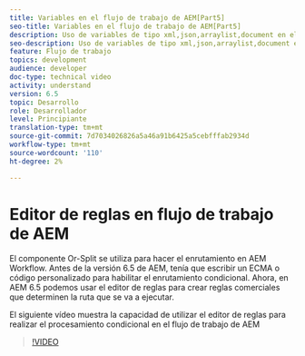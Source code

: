 ```yaml
---
title: Variables en el flujo de trabajo de AEM[Part5]
seo-title: Variables en el flujo de trabajo de AEM[Part5]
description: Uso de variables de tipo xml,json,arraylist,document en el flujo de trabajo de aem
seo-description: Uso de variables de tipo xml,json,arraylist,document en el flujo de trabajo de aem
feature: Flujo de trabajo
topics: development
audience: developer
doc-type: technical video
activity: understand
version: 6.5
topic: Desarrollo
role: Desarrollador
level: Principiante
translation-type: tm+mt
source-git-commit: 7d7034026826a5a46a91b6425a5cebfffab2934d
workflow-type: tm+mt
source-wordcount: '110'
ht-degree: 2%

---
```



# Editor de reglas en flujo de trabajo de AEM

El componente Or-Split se utiliza para hacer el enrutamiento en AEM Workflow. Antes de la versión 6.5 de AEM, tenía que escribir un ECMA o código personalizado para habilitar el enrutamiento condicional. Ahora, en AEM 6.5 podemos usar el editor de reglas para crear reglas comerciales que determinen la ruta que se va a ejecutar.

El siguiente vídeo muestra la capacidad de utilizar el editor de reglas para realizar el procesamiento condicional en el flujo de trabajo de AEM

>[!VIDEO](https://video.tv.adobe.com/v/26362/quality=9)

